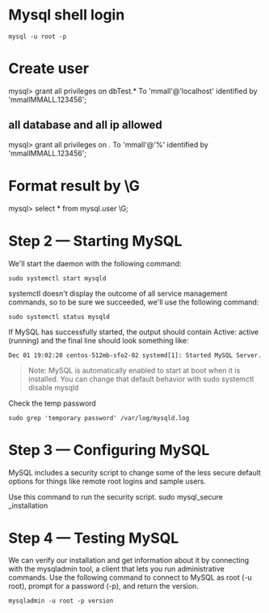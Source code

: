# Mysql shell login

```
mysql -u root -p
```

# Create user

mysql> grant all privileges on dbTest.\* To 'mmall'@'localhost' identified by 'mmallMMALL.123456';

## all database and all ip allowed

mysql> grant all privileges on _._ To 'mmall'@'%' identified by 'mmallMMALL.123456';

# Format result by \G

mysql> select \* from mysql.user \G;

# Step 2 — Starting MySQL

We'll start the daemon with the following command:

```
sudo systemctl start mysqld
```

systemctl doesn't display the outcome of all service management commands, so to be sure we succeeded, we'll use the
following command:

```
sudo systemctl status mysqld
```

If MySQL has successfully started, the output should contain Active: active (running) and the final line should look
something like:

```
Dec 01 19:02:20 centos-512mb-sfo2-02 systemd[1]: Started MySQL Server.
```

> Note: MySQL is automatically enabled to start at boot when it is installed. You can change that default behavior with
> sudo systemctl disable mysqld

Check the temp password

```
sudo grep 'temporary password' /var/log/mysqld.log
```

# Step 3 — Configuring MySQL

MySQL includes a security script to change some of the less secure default options for things like remote root logins
and sample users.

Use this command to run the security script. sudo mysql_secure\
\_installation

# Step 4 — Testing MySQL

We can verify our installation and get information about it by connecting with the mysqladmin tool, a client that lets
you run administrative commands. Use the following command to connect to MySQL as root (-u root), prompt for a password
(-p), and return the version.

```
mysqladmin -u root -p version
```
